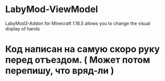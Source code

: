 # LabyMod-ViewModel
LabyMod3-Addon for Minecraft 1.16.5 allows you to change the visual display of hands
# Код написан на самую скоро руку перед отъездом. ( Может потом перепишу, что вряд-ли ) 
